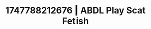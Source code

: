 ---
categories:
- Skin-to-skin fantasy
- Inclusive desire
- Real couple content
- Slow strip tease
- Deepthroat
image: /assets/images/1747788212676.jpg
layout: post
seo:
  description: Featured content with exclusive ABDL Play, Scat Fetish. HD images available.
  keywords: ABDL Play, Scat Fetish
  og_image: /assets/images/1747788212676.jpg
  schema_type: VisualArtwork
tags:
- '#1747788212676'
- ABDL Play
- Scat Fetish
title: 1747788212676 | ABDL Play Scat Fetish
---